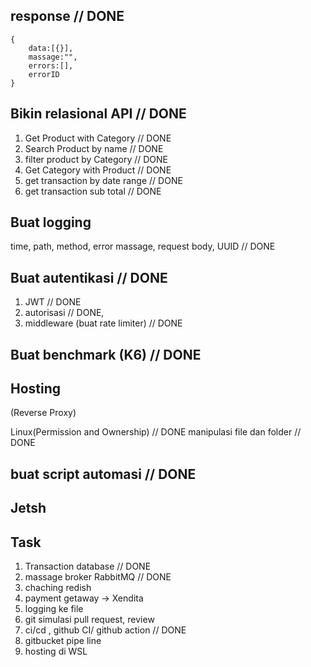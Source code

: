 ## response // DONE

```
{
    data:[{}],
    massage:"",
    errors:[],
    errorID
}
```

## Bikin relasional API // DONE

1. Get Product with Category // DONE
2. Search Product by name // DONE
3. filter product by Category // DONE
4. Get Category with Product // DONE
5. get transaction by date range // DONE
6. get transaction sub total // DONE

## Buat logging

time, path, method, error massage, request body, UUID // DONE

## Buat autentikasi // DONE

1. JWT // DONE
2. autorisasi // DONE,
3. middleware (buat rate limiter) // DONE

## Buat benchmark (K6) // DONE

## Hosting

(Reverse Proxy)

Linux(Permission and Ownership) // DONE
manipulasi file dan folder // DONE

## buat script automasi // DONE

## Jetsh

## Task

1. Transaction database // DONE
2. massage broker RabbitMQ // DONE
3. chaching redish 
4. payment getaway -> Xendita
5. logging ke file
6. git simulasi pull request, review 
7. ci/cd , github CI/ github action // DONE
8. gitbucket pipe line 
9. hosting di WSL 

